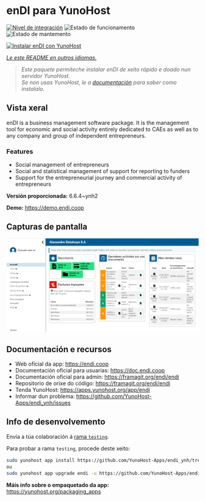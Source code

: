<!--
NOTA: Este README foi creado automáticamente por <https://github.com/YunoHost/apps/tree/master/tools/readme_generator>
NON debe editarse manualmente.
-->

# enDI para YunoHost

[![Nivel de integración](https://dash.yunohost.org/integration/endi.svg)](https://ci-apps.yunohost.org/ci/apps/endi/) ![Estado de funcionamento](https://ci-apps.yunohost.org/ci/badges/endi.status.svg) ![Estado de mantemento](https://ci-apps.yunohost.org/ci/badges/endi.maintain.svg)

[![Instalar enDI con YunoHost](https://install-app.yunohost.org/install-with-yunohost.svg)](https://install-app.yunohost.org/?app=endi)

*[Le este README en outros idiomas.](./ALL_README.md)*

> *Este paquete permíteche instalar enDI de xeito rápido e doado nun servidor YunoHost.*  
> *Se non usas YunoHost, le a [documentación](https://yunohost.org/install) para saber como instalalo.*

## Vista xeral

enDI is a business management software package. It is the management tool for economic and social activity entirely dedicated to CAEs as well as to any company and group of independent entrepreneurs.

### Features

- Social management of entrepreneurs
- Social and statistical management of support for reporting to funders
- Support for the entrepreneurial journey and commercial activity of entrepreneurs


**Versión proporcionada:** 6.6.4~ynh2

**Demo:** <https://demo.endi.coop>

## Capturas de pantalla

![Captura de pantalla de enDI](./doc/screenshots/accueil.png)

## Documentación e recursos

- Web oficial da app: <https://endi.coop>
- Documentación oficial para usuarias: <https://doc.endi.coop>
- Documentación oficial para admin: <https://framagit.org/endi/endi>
- Repositorio de orixe do código: <https://framagit.org/endi/endi>
- Tenda YunoHost: <https://apps.yunohost.org/app/endi>
- Informar dun problema: <https://github.com/YunoHost-Apps/endi_ynh/issues>

## Info de desenvolvemento

Envía a túa colaboración á [rama `testing`](https://github.com/YunoHost-Apps/endi_ynh/tree/testing).

Para probar a rama `testing`, procede deste xeito:

```bash
sudo yunohost app install https://github.com/YunoHost-Apps/endi_ynh/tree/testing --debug
ou
sudo yunohost app upgrade endi -u https://github.com/YunoHost-Apps/endi_ynh/tree/testing --debug
```

**Máis info sobre o empaquetado da app:** <https://yunohost.org/packaging_apps>

